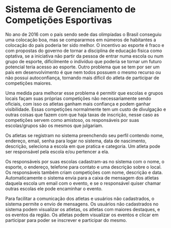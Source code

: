 # Sistema de Gerenciamento de Competições Esportivas

No ano de 2016 com o país sendo sede das olimpíadas o Brasil conseguiu uma colocação boa, mas se compararmos em números de habitantes a colocação do país poderia ter sido melhor. O incentivo ao esporte é fraco e com propostas do governo de tornar a disciplina de educação fisica como optativa, se a iniciativa não partir da pessoa de entrar numa escola ou num grupo de esporte, dificilmente o indivíduo que poderia se tornar um futuro potencial teria acesso ao esporte. Outro problema que se tem por ser um país em desenvolvimento é que nem todos possuem o mesmo recurso ou não possui autoconfiança, tornando mais difícil do atleta de participar de competições maiores.

 Uma medida para melhorar esse problema é permitir que escolas e grupos locais façam suas próprias competições não necessariamente sendo oficiais, com isso os atletas ganham mais confiança e podem ganhar visibilidade. Essas competições normalmente tem um custo de divulgação e outras coisas que fazem com que haja taxas de inscrição, nesse caso as competições servem como amistoso, os responsáveis por suas escolas/grupos são os mesmos que julgariam.

Os atletas se registram no sistema preenchendo seu perfil contendo nome, endereço, email, senha para logar no sistema, data de nascimento, descrição, seleciona a escola em que pratica e categoria. Um atleta pode ser responsável pela escola e/ou pertencer a ela.

Os responsáveis por suas escolas cadastram-as no sistema com o nome, o esporte, o endereço, telefone para contato e uma descrição sobre o local. Os responsáveis também criam competições com nome, descrição e data. Automaticamente o sistema envia para a caixa de mensagem dos atletas daquela escola um email com o evento, e se o responsável quiser chamar outras escolas ele pode encaminhar o evento. 

Para facilitar a comunicação dos atletas e usuários não cadastrados, o sistema permite o envio de mensagens. Os usuários não cadastrados no sistema podem visualizar os atletas, os atletas com maiores destaques, e os eventos da região. Os atletas podem visualizar os eventos e clicar em participar para poder se inscrever e participar do mesmo. 
